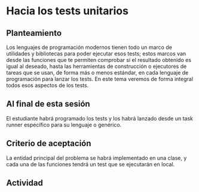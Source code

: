# Hacia los tests unitarios

## Planteamiento

Los lenguajes de programación modernos tienen todo un marco de utilidades y bibliotecas para poder ejecutar esos tests; estos marcos van desde las funciones que te permiten comprobar si el resultado obtenido es igual al deseado, hasta las herramientas de construcción o ejecutores de tareas que se usan, de forma más o menos estándar, en cada lenguaje de programación para lanzar los tests. En este tema veremos de forma integral todos esos aspectos de los tests.

## Al final de esta sesión

El estudiante habrá programado los tests y los habrá lanzado desde un task runner específico para su lenguaje o genérico.

## Criterio de aceptación

La entidad principal del problema se habrá implementado en una clase, y cada una de las funciones tendrá un test que se ejecutarán en local.

## Actividad

